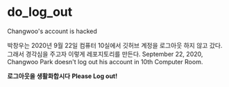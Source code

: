 # do_log_out
Changwoo's account is hacked 

박창우는 2020년 9월 22일 컴퓨터 10실에서 깃허브 계정을 로그아웃 하지 않고 갔다. 그래서 경각심을 주고자 이렇게 레포지토리를 만든다.
September 22, 2020, Changwoo Park doesn't log out his account in 10th Computer Room.

**로그아웃을 생활화합시다**
**Please Log out!**

